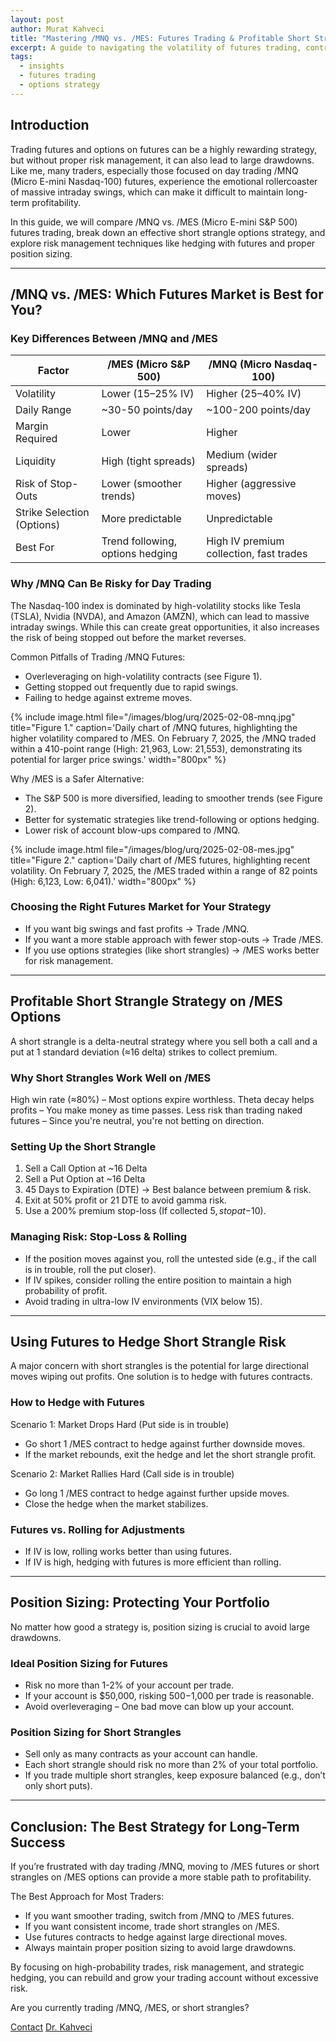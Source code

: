 ```yaml
---
layout: post
author: Murat Kahveci
title: "Mastering /MNQ vs. /MES: Futures Trading & Profitable Short Strangle Strategies with Risk Management"
excerpt: A guide to navigating the volatility of futures trading, contrasting /MNQ and /MES, and detailing a profitable short strangle options strategy with essential risk management techniques.
tags:
  - insights
  - futures trading
  - options strategy
---
```


## Introduction

Trading futures and options on futures can be a highly rewarding strategy, but without proper risk management, it can also lead to large drawdowns. Like me, many traders, especially those focused on day trading /MNQ (Micro E-mini Nasdaq-100) futures, experience the emotional rollercoaster of massive intraday swings, which can make it difficult to maintain long-term profitability. 

In this guide, we will compare /MNQ vs. /MES (Micro E-mini S&P 500) futures trading, break down an effective short strangle options strategy, and explore risk management techniques like hedging with futures and proper position sizing.

---

## /MNQ vs. /MES: Which Futures Market is Best for You?

### Key Differences Between /MNQ and /MES

| Factor | /MES (Micro S&P 500) | /MNQ (Micro Nasdaq-100) |
|---|---|---|
| Volatility | Lower (15–25% IV) | Higher (25–40% IV) |
| Daily Range | ~30-50 points/day | ~100-200 points/day |
| Margin Required | Lower | Higher |
| Liquidity | High (tight spreads) | Medium (wider spreads) |
| Risk of Stop-Outs | Lower (smoother trends) | Higher (aggressive moves) |
| Strike Selection (Options) | More predictable | Unpredictable |
| Best For | Trend following, options hedging | High IV premium collection, fast trades |

### Why /MNQ Can Be Risky for Day Trading
The Nasdaq-100 index is dominated by high-volatility stocks like Tesla (TSLA), Nvidia (NVDA), and Amazon (AMZN), which can lead to massive intraday swings. While this can create great opportunities, it also increases the risk of being stopped out before the market reverses.

Common Pitfalls of Trading /MNQ Futures:
- Overleveraging on high-volatility contracts (see Figure 1).
- Getting stopped out frequently due to rapid swings.
- Failing to hedge against extreme moves.

{% include image.html
file="/images/blog/urq/2025-02-08-mnq.jpg"
title="Figure 1."
caption='Daily chart of /MNQ futures, highlighting the higher volatility compared to /MES. On February 7, 2025, the /MNQ traded within a 410-point range (High: 21,963, Low: 21,553), demonstrating its potential for larger price swings.'
width="800px"
%}

Why /MES is a Safer Alternative:
- The S&P 500 is more diversified, leading to smoother trends (see Figure 2).
- Better for systematic strategies like trend-following or options hedging.
- Lower risk of account blow-ups compared to /MNQ.

{% include image.html
file="/images/blog/urq/2025-02-08-mes.jpg"
title="Figure 2."
caption='Daily chart of /MES futures, highlighting recent volatility. On February 7, 2025, the /MES traded within a range of 82 points (High: 6,123, Low: 6,041).'
width="800px"
%}

### Choosing the Right Futures Market for Your Strategy
- If you want big swings and fast profits → Trade /MNQ.
- If you want a more stable approach with fewer stop-outs → Trade /MES.
- If you use options strategies (like short strangles) → /MES works better for risk management.

---

## Profitable Short Strangle Strategy on /MES Options

A short strangle is a delta-neutral strategy where you sell both a call and a put at 1 standard deviation (≈16 delta) strikes to collect premium.

### Why Short Strangles Work Well on /MES
High win rate (≈80%) – Most options expire worthless.
Theta decay helps profits – You make money as time passes.
Less risk than trading naked futures – Since you're neutral, you're not betting on direction.

### Setting Up the Short Strangle
1. Sell a Call Option at ~16 Delta
2. Sell a Put Option at ~16 Delta
3. 45 Days to Expiration (DTE) → Best balance between premium & risk.
4. Exit at 50% profit or 21 DTE to avoid gamma risk.
5. Use a 200% premium stop-loss (If collected $5, stop at -$10).

### Managing Risk: Stop-Loss & Rolling
- If the position moves against you, roll the untested side (e.g., if the call is in trouble, roll the put closer).
- If IV spikes, consider rolling the entire position to maintain a high probability of profit.
- Avoid trading in ultra-low IV environments (VIX below 15).

---

## Using Futures to Hedge Short Strangle Risk

A major concern with short strangles is the potential for large directional moves wiping out profits. One solution is to hedge with futures contracts.

### How to Hedge with Futures
Scenario 1: Market Drops Hard (Put side is in trouble)
- Go short 1 /MES contract to hedge against further downside moves.
- If the market rebounds, exit the hedge and let the short strangle profit.

Scenario 2: Market Rallies Hard (Call side is in trouble)
- Go long 1 /MES contract to hedge against further upside moves.
- Close the hedge when the market stabilizes.

### Futures vs. Rolling for Adjustments
- If IV is low, rolling works better than using futures.
- If IV is high, hedging with futures is more efficient than rolling.

---

## Position Sizing: Protecting Your Portfolio

No matter how good a strategy is, position sizing is crucial to avoid large drawdowns.

### Ideal Position Sizing for Futures
- Risk no more than 1-2% of your account per trade.
- If your account is $50,000, risking $500-$1,000 per trade is reasonable.
- Avoid overleveraging – One bad move can blow up your account.

### Position Sizing for Short Strangles
- Sell only as many contracts as your account can handle.
- Each short strangle should risk no more than 2% of your total portfolio.
- If you trade multiple short strangles, keep exposure balanced (e.g., don’t only short puts).

---

## Conclusion: The Best Strategy for Long-Term Success

If you’re frustrated with day trading /MNQ, moving to /MES futures or short strangles on /MES options can provide a more stable path to profitability.

The Best Approach for Most Traders:
- If you want smoother trading, switch from /MNQ to /MES futures.
- If you want consistent income, trade short strangles on /MES.
- Use futures contracts to hedge against large directional moves.
- Always maintain proper position sizing to avoid large drawdowns.

By focusing on high-probability trades, risk management, and strategic hedging, you can rebuild and grow your trading account without excessive risk.

Are you currently trading /MNQ, /MES, or short strangles?

<a href="/contact" class="btn btn-outline-primary"><i class="fas fa-envelope"></i> Contact</a>
<a href="/murat" class="btn btn-outline-secondary"><i class="fas fa-user-graduate"></i> Dr. Kahveci</a>